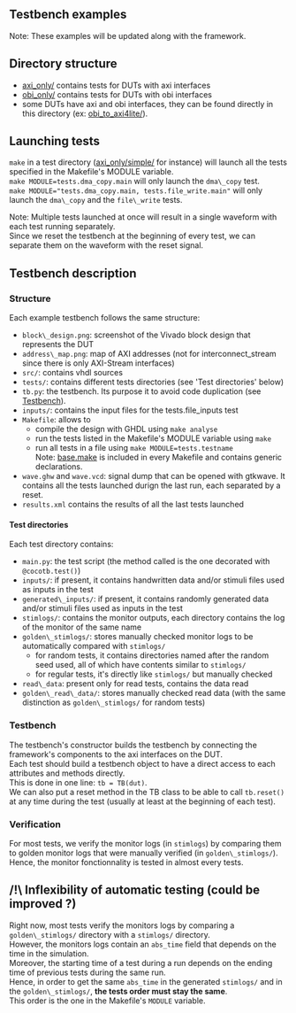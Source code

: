 
## Testbench examples
Note: These examples will be updated along with the framework.

## Directory structure
- [axi_only/](axi_only/) contains tests for DUTs with axi interfaces
- [obi_only/](obi_only/) contains tests for DUTs with obi interfaces
- some DUTs have axi and obi interfaces, they can be found directly in this
directory (ex: [obi_to_axi4lite/](obi_to_axi4lite/)).

## Launching tests
`make` in a test directory ([axi_only/simple/](axi_only/simple/) for instance)
will launch all the tests specified in the Makefile's MODULE variable.  
`make MODULE=tests.dma_copy.main` will only launch the `dma\_copy` test.  
`make MODULE="tests.dma_copy.main, tests.file_write.main"` will only launch the
`dma\_copy` and the `file\_write` tests.  

Note: Multiple tests launched at once will result in a single waveform with each
test running separately.  
Since we reset the testbench at the beginning of every test, we can separate
them on the waveform with the reset signal.  


## Testbench description

### Structure
Each example testbench follows the same structure:
- `block\_design.png`: screenshot of the Vivado block design that represents the
DUT
- `address\_map.png`: map of AXI addresses (not for interconnect\_stream since
there is only AXI-Stream interfaces)
- `src/`: contains vhdl sources
- `tests/`: contains different tests directories (see 'Test directories' below)
- `tb.py`: the testbench. Its purpose it to avoid code duplication
(see [Testbench](#testbench)).
- `inputs/`: contains the input files for the tests.file\_inputs test
- `Makefile`: allows to
    * compile the design with GHDL using `make analyse`
    * run the tests listed in the Makefile's MODULE variable using `make`
    * run all tests in a file using `make MODULE=tests.testname`  
Note: [base.make](base.make) is included in every Makefile and contains generic
declarations.
- `wave.ghw` and `wave.vcd`: signal dump that can be opened with gtkwave. It
contains all the tests launched durign the last run, each separated by a reset.
- `results.xml` contains the results of all the last tests launched

#### Test directories
Each test directory contains:
- `main.py`: the test script (the method called is the one decorated with
`@cocotb.test()`)
- `inputs/`: if present, it contains handwritten data and/or stimuli files used
as inputs in the test
- `generated\_inputs/`: if present, it contains randomly generated data and/or
stimuli files used as inputs in the test
- `stimlogs/`: contains the monitor outputs, each directory contains the log of
the monitor of the same name
- `golden\_stimlogs/`: stores manually checked monitor logs to be automatically
compared with `stimlogs/`
    * for random tests, it contains directories named after the random seed
    used, all of which have contents similar to `stimlogs/`
    * for regular tests, it's directly like `stimlogs/` but manually checked
- `read\_data`: present only for read tests, contains the data read
- `golden\_read\_data/`: stores manually checked read data (with the same
distinction as `golden\_stimlogs/` for random tests)

### Testbench
The testbench's constructor builds the testbench by connecting the framework's
components to the axi interfaces on the DUT.  
Each test should build a testbench object to have a direct access to each
attributes and methods directly.  
This is done in one line: `tb = TB(dut)`.  
We can also put a reset method in the TB class to be able to call `tb.reset()`
at any time during the test (usually at least at the beginning of each test).  

### Verification
For most tests, we verify the monitor logs (in `stimlogs`) by comparing
them to golden monitor logs that were manually verified
(in `golden\_stimlogs/`).
Hence, the monitor fonctionnality is tested in almost every tests.



## /!\ Inflexibility of automatic testing (could be improved ?)
Right now, most tests verify the monitors logs by comparing a
`golden\_stimlogs/` directory with a `stimlogs/` directory.  
However, the monitors logs contain an `abs_time` field that depends on the time
in the simulation.  
Moreover, the starting time of a test during a run depends on the ending time of
previous tests during the same run.  
Hence, in order to get the same `abs_time` in the generated `stimlogs/` and in
the `golden\_stimlogs/`, **the tests order must stay the same**.  
This order is the one in the Makefile's `MODULE` variable.  
